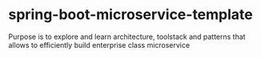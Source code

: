 # spring-boot-microservice-template
Purpose is to explore and learn architecture, toolstack and patterns that allows to efficiently build enterprise class microservice
